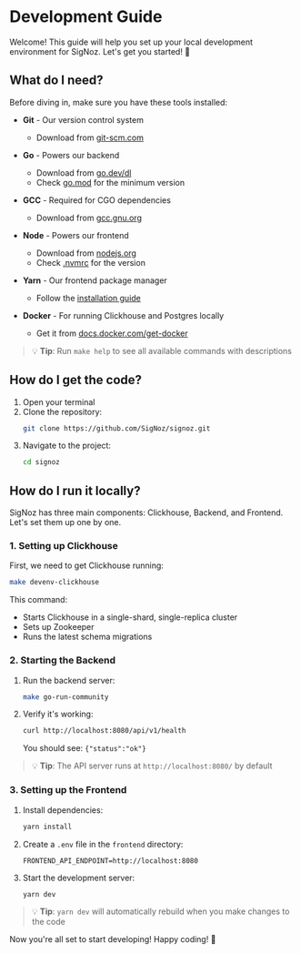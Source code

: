 # Development Guide

Welcome! This guide will help you set up your local development environment for SigNoz. Let's get you started! 🚀

## What do I need?

Before diving in, make sure you have these tools installed:

- **Git** - Our version control system
  - Download from [git-scm.com](https://git-scm.com/)

- **Go** - Powers our backend
  - Download from [go.dev/dl](https://go.dev/dl/)
  - Check [go.mod](../../go.mod#L3) for the minimum version

- **GCC** - Required for CGO dependencies
  - Download from [gcc.gnu.org](https://gcc.gnu.org/)

- **Node** - Powers our frontend
  - Download from [nodejs.org](https://nodejs.org)
  - Check [.nvmrc](../../frontend/.nvmrc) for the version

- **Yarn** - Our frontend package manager
  - Follow the [installation guide](https://yarnpkg.com/getting-started/install)

- **Docker** - For running Clickhouse and Postgres locally
  - Get it from [docs.docker.com/get-docker](https://docs.docker.com/get-docker/)

> 💡 **Tip**: Run `make help` to see all available commands with descriptions

## How do I get the code?

1. Open your terminal
2. Clone the repository:
   ```bash
   git clone https://github.com/SigNoz/signoz.git
   ```
3. Navigate to the project:
   ```bash
   cd signoz
   ```

## How do I run it locally?

SigNoz has three main components: Clickhouse, Backend, and Frontend. Let's set them up one by one.

### 1. Setting up Clickhouse

First, we need to get Clickhouse running:

```bash
make devenv-clickhouse
```

This command:
- Starts Clickhouse in a single-shard, single-replica cluster
- Sets up Zookeeper
- Runs the latest schema migrations

### 2. Starting the Backend

1. Run the backend server:
   ```bash
   make go-run-community
   ```

2. Verify it's working:
   ```bash
   curl http://localhost:8080/api/v1/health
   ```

   You should see: `{"status":"ok"}`

> 💡 **Tip**: The API server runs at `http://localhost:8080/` by default

### 3. Setting up the Frontend

1. Install dependencies:
   ```bash
   yarn install
   ```

2. Create a `.env` file in the `frontend` directory:
   ```env
   FRONTEND_API_ENDPOINT=http://localhost:8080
   ```

3. Start the development server:
   ```bash
   yarn dev
   ```

> 💡 **Tip**: `yarn dev` will automatically rebuild when you make changes to the code

Now you're all set to start developing! Happy coding! 🎉
